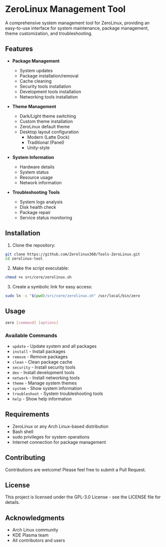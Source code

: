 # ZeroLinux Management Tool

A comprehensive system management tool for ZeroLinux, providing an easy-to-use interface for system maintenance, package management, theme customization, and troubleshooting.

## Features

- **Package Management**
  - System updates
  - Package installation/removal
  - Cache cleaning
  - Security tools installation
  - Development tools installation
  - Networking tools installation

- **Theme Management**
  - Dark/Light theme switching
  - Custom theme installation
  - ZeroLinux default theme
  - Desktop layout configuration
    - Modern (Latte Dock)
    - Traditional (Panel)
    - Unity-style

- **System Information**
  - Hardware details
  - System status
  - Resource usage
  - Network information

- **Troubleshooting Tools**
  - System logs analysis
  - Disk health check
  - Package repair
  - Service status monitoring

## Installation

1. Clone the repository:
```bash
git clone https://github.com/Zerolinux360/Tools-ZeroLinux.git
cd zerolinux-tool
```

2. Make the script executable:
```bash
chmod +x src/core/zerolinux.sh
```

3. Create a symbolic link for easy access:
```bash
sudo ln -s "$(pwd)/src/core/zerolinux.sh" /usr/local/bin/zero
```

## Usage

```bash
zero [command] [options]
```

### Available Commands

- `update` - Update system and all packages
- `install` - Install packages
- `remove` - Remove packages
- `clean` - Clean package cache
- `security` - Install security tools
- `dev` - Install development tools
- `network` - Install networking tools
- `theme` - Manage system themes
- `system` - Show system information
- `troubleshoot` - System troubleshooting tools
- `help` - Show help information

## Requirements

- ZeroLinux or any Arch Linux-based distribution
- Bash shell
- sudo privileges for system operations
- Internet connection for package management

## Contributing

Contributions are welcome! Please feel free to submit a Pull Request.

## License

This project is licensed under the GPL-3.0 License - see the LICENSE file for details.

## Acknowledgments

- Arch Linux community
- KDE Plasma team
- All contributors and users 
